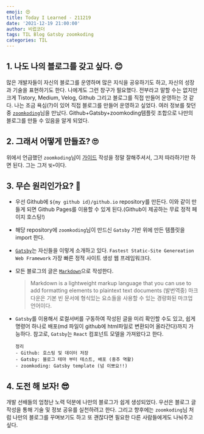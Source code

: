 ```yaml
---
emoji: 😍
title: Today I Learned - 211219
date: '2021-12-19 21:00:00'
author: 비럽코더
tags: TIL Blog Gatsby zoomkoding
categories: TIL
---
```


## 1. 나도 나의 블로그를 갖고 싶다. 😊
많은 개발자들이 자신의 블로그를 운영하며 많은 지식을 공유하기도 하고, 자신의 성장과 기술을 표현하기도 한다. 나에게도 그런 창구가 필요했다. 전부라고 말할 수는 없지만 크게 Tistory, Medium, Velog, Github 그리고 블로그를 직접 만들어 운영하는 것 같다. 나는 조금 욕심(?)이 있어 직접 블로그를 만들어 운영하고 싶었다. 여러 정보를 찾던 중 [`zoomkoding`](https://www.zoomkoding.com/)님을 만났다. Github+Gatsby+zoomkoding템플릿 조합으로 나만의 블로그를 만들 수 있음을 알게 되었다. 

## 2. 그래서 어떻게 만들죠? 🙄
위에서 언급했던 `zoomkoding`님이 [가이드](https://www.zoomkoding.com/gatsby-starter-zoomkoding-introduction/) 작성을 정말 잘해주셔서, 그저 따라하기만 하면 된다. 그는 그저 `빛☀️`이다.    

## 3. 무슨 원리인가요? 🤔
* 우선 Github에 `${my github id}/github.io` repository를 만든다. 이와 같이 만들게 되면 Github Pages를 이용할 수 있게 된다.(Github이 제공하는 무료 정적 페이지 호스팅!)   
* 해당 repository에 `zoomkoding`님이 만드신 `Gatsby` 기반 위에 만든 템플릿을 import 한다.   
* [`Gatsby`](https://www.gatsbyjs.com/)는 자신들을 이렇게 소개하고 있다. `Fastest Static-Site Genereation Web Framework` 가장 빠른 정적 사이트 생성 웹 프레임워크다.
* 모든 블로그의 글은 [`Markdown`](https://www.markdownguide.org/)으로 작성한다.   
  > Markdown is a lightweight markup language that you can use to add formatting elements to plaintext text documents
   (발번역중) 마크다운은 기본 빈 문서에 형식있는 요소들을 사용할 수 있는 경량화된 마크업 언어이다.   
* `Gatsby`를 이용해서 로컬서버를 구동하여 작성된 글을 미리 확인할 수도 있고, 쉽게 명령어 하나로 배포(md 파일이 github에 html파일로 변환되어 올라간다)까지 가능하다. 참고로, `Gatsby`는 `React` 컴포넌트 모델을 가져왔다고 한다.

  ```text
  정리   
  - Github: 호스팅 및 데이터 저장   
  - Gatsby: 블로그 테마 부터 테스트, 배포 (중추 역활)
  - zoomkoding: Gatsby template (넘 이뽀요!!)
  ```

## 4. 도전 해 보자! 😎
  개발 선배들의 엄청난 노력 덕분에 나만의 블로그가 쉽게 생성되었다. 우선은 블로그 글 작성을 통해 기술 및 정보 공유를 실천하려고 한다. 그리고 향후에는 `zoomkoding`님 처럼 나만의 블로그를 꾸며보기도 하고 또 괜찮다면 필요한 다른 사람들에게도 나눠주고 싶다.